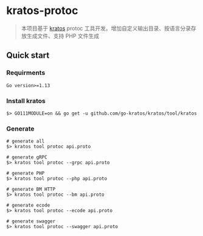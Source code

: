 # kratos-protoc

> 本项目基于 [kratos](https://github.com/go-kratos/kratos) protoc 工具开发。增加自定义输出目录、按语言分录存放生成文件、支持 PHP 文件生成

## Quick start

### Requirments
`Go version>=1.13`

### Install kratos
```
$> GO111MODULE=on && go get -u github.com/go-kratos/kratos/tool/kratos
```

### Generate 

```
# generate all
$> kratos tool protoc api.proto

# generate gRPC
$> kratos tool protoc --grpc api.proto

# generate PHP
$> kratos tool protoc --php api.proto

# generate BM HTTP
$> kratos tool protoc --bm api.proto

# generate ecode
$> kratos tool protoc --ecode api.proto

# generate swagger
$> kratos tool protoc --swagger api.proto
```
